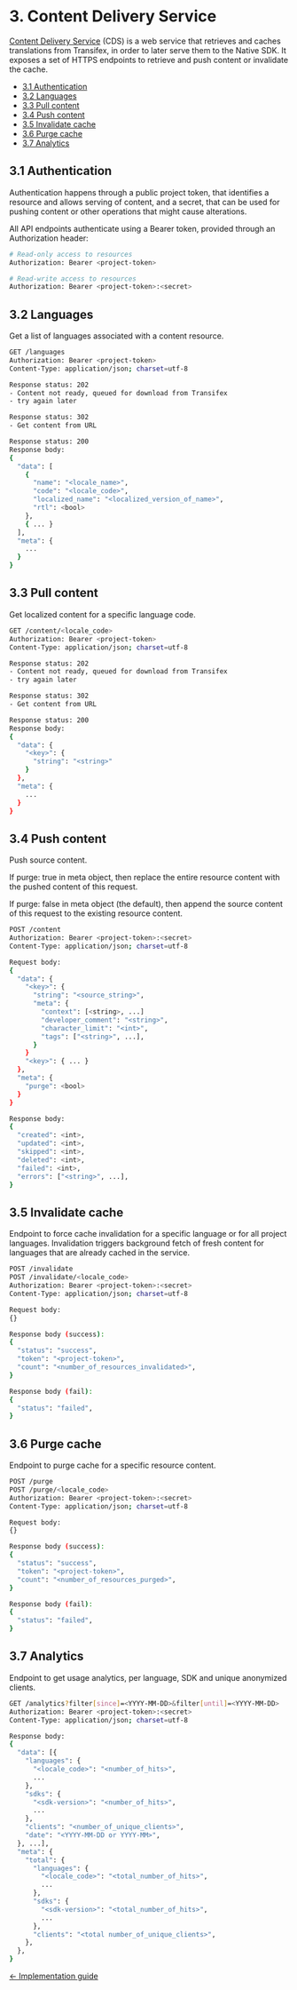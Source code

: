 # 3. Content Delivery Service

[Content Delivery Service](https://docs.transifex.com/transifex-native-sdk-overview/hosting-translations) (CDS) is a web service that retrieves and caches translations from Transifex, in order to later serve them to the Native SDK. It exposes a set of HTTPS endpoints to retrieve and push content or invalidate the cache.

* [3.1 Authentication](#31-authentication)
* [3.2 Languages](#32-languages)
* [3.3 Pull content](#33-pull-content)
* [3.4 Push content](#34-push-content)
* [3.5 Invalidate cache](#35-invalidate-cache)
* [3.6 Purge cache](#36-purge-cache)
* [3.7 Analytics](#37-analytics)

## 3.1 Authentication

Authentication happens through a public project token, that identifies a resource and allows serving of content, and a secret, that can be used for pushing content or other operations that might cause alterations.

All API endpoints authenticate using a Bearer token, provided through an Authorization header:

```bash
# Read-only access to resources
Authorization: Bearer <project-token>

# Read-write access to resources
Authorization: Bearer <project-token>:<secret>
```

## 3.2 Languages

Get a list of languages associated with a content resource.

```bash
GET /languages
Authorization: Bearer <project-token>
Content-Type: application/json; charset=utf-8
```

```bash
Response status: 202
- Content not ready, queued for download from Transifex
- try again later

Response status: 302
- Get content from URL

Response status: 200
Response body:
{
  "data": [
    {
      "name": "<locale_name>",
      "code": "<locale_code>",
      "localized_name": "<localized_version_of_name>",
      "rtl": <bool>
    },
    { ... }
  ],
  "meta": {
    ...
  }
}
```

## 3.3 Pull content

Get localized content for a specific language code.

```bash
GET /content/<locale_code>
Authorization: Bearer <project-token>
Content-Type: application/json; charset=utf-8
```

```bash
Response status: 202
- Content not ready, queued for download from Transifex
- try again later

Response status: 302
- Get content from URL

Response status: 200
Response body:
{
  "data": {
    "<key>": {
      "string": "<string>"
    }
  },
  "meta": {
    ...
  }
}
```

## 3.4 Push content

Push source content.

If purge: true in meta object, then replace the entire resource content with the pushed content of this request.

If purge: false in meta object (the default), then append the source content of this request to the existing resource content.

```bash
POST /content
Authorization: Bearer <project-token>:<secret>
Content-Type: application/json; charset=utf-8
```

```bash
Request body:
{
  "data": {
    "<key>": {
      "string": "<source_string>",
      "meta": {
        "context": [<string>, ...]
        "developer_comment": "<string>",
        "character_limit": "<int>",
        "tags": ["<string>", ...],
      }
    }
    "<key>": { ... }
  },
  "meta": {
    "purge": <bool>
  }
}

Response body:
{
  "created": <int>,
  "updated": <int>,
  "skipped": <int>,
  "deleted": <int>,
  "failed": <int>,
  "errors": ["<string>", ...],
}
```

## 3.5 Invalidate cache

Endpoint to force cache invalidation for a specific language or for
all project languages. Invalidation triggers background fetch of fresh
content for languages that are already cached in the service.

```bash
POST /invalidate
POST /invalidate/<locale_code>
Authorization: Bearer <project-token>:<secret>
Content-Type: application/json; charset=utf-8
```

```bash
Request body:
{}

Response body (success):
{
  "status": "success",
  "token": "<project-token>",
  "count": "<number_of_resources_invalidated>",
}

Response body (fail):
{
  "status": "failed",
}
```

## 3.6 Purge cache

Endpoint to purge cache for a specific resource content.

```bash
POST /purge
POST /purge/<locale_code>
Authorization: Bearer <project-token>:<secret>
Content-Type: application/json; charset=utf-8
```

```bash
Request body:
{}

Response body (success):
{
  "status": "success",
  "token": "<project-token>",
  "count": "<number_of_resources_purged>",
}

Response body (fail):
{
  "status": "failed",
}
```

## 3.7 Analytics

Endpoint to get usage analytics, per language, SDK and unique anonymized clients.

```bash
GET /analytics?filter[since]=<YYYY-MM-DD>&filter[until]=<YYYY-MM-DD>
Authorization: Bearer <project-token>:<secret>
Content-Type: application/json; charset=utf-8
```

```bash
Response body:
{
  "data": [{
    "languages": {
      "<locale_code>": "<number_of_hits>",
      ...
    },
    "sdks": {
      "<sdk-version>": "<number_of_hits>",
      ...
    },
    "clients": "<number_of_unique_clients>",
    "date": "<YYYY-MM-DD or YYYY-MM>",
  }, ...],
  "meta": {
    "total": {
      "languages": {
        "<locale_code>": "<total_number_of_hits>",
        ...
      },
      "sdks": {
        "<sdk-version>": "<total_number_of_hits>",
        ...
      },
      "clients": "<total number_of_unique_clients>",
    },
  },
}
```

<div class="article-links">
    <a href="implementation_guide.html">← Implementation guide</a>
</div>
